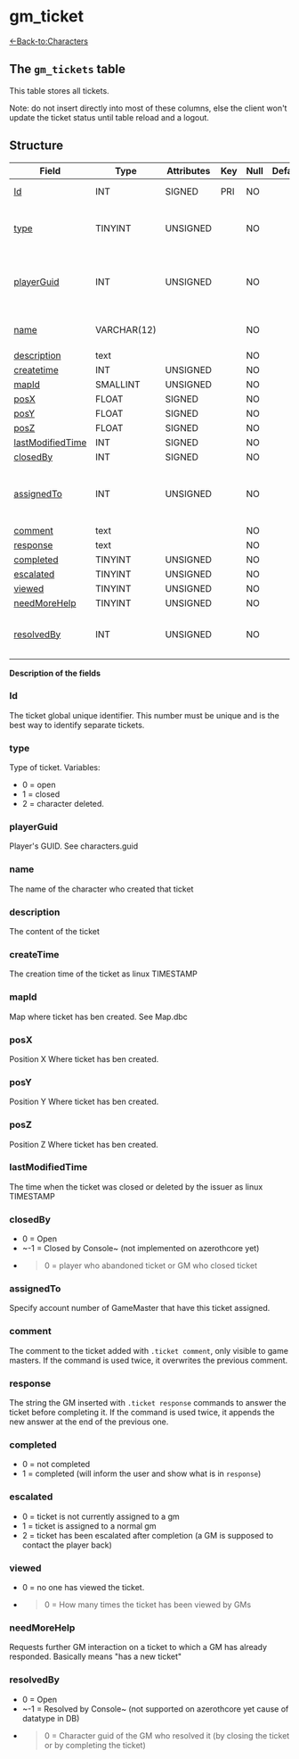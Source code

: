# gm_ticket

[<-Back-to:Characters](database-characters.md)

## The `gm_tickets` table

This table stores all tickets.

Note: do not insert directly into most of these columns, else the client won't update the ticket status until table reload and a logout.

## Structure

| Field                  | Type        | Attributes | Key | Null | Default | Extra          | Comment                                    |
|------------------------|-------------|------------|-----|------|---------|----------------|--------------------------------------------|
| [Id][1]                | INT     | SIGNED     | PRI | NO   |         | Auto increment |                                            |
| [type][2]              | TINYINT  | UNSIGNED   |     | NO   |         |                | 0 open, 1 closed, 2 character deleted      |
| [playerGuid][3]        | INT     | UNSIGNED   |     | NO   |         |                | Global Unique Identifier of ticket creator |
| [name][4]              | VARCHAR(12) |            |     | NO   |         |                | Name of ticket creator                     |
| [description][5]       | text        |            |     | NO   |         |                |                                            |
| [createtime][6]        | INT     | UNSIGNED   |     | NO   |         |                |                                            |
| [mapId][7]             | SMALLINT | UNSIGNED   |     | NO   |         |                |                                            |
| [posX][8]              | FLOAT       | SIGNED     |     | NO   |         |                |                                            |
| [posY][9]              | FLOAT       | SIGNED     |     | NO   |         |                |                                            |
| [posZ][10]             | FLOAT       | SIGNED     |     | NO   |         |                |                                            |
| [lastModifiedTime][11] | INT     | SIGNED     |     | NO   |         |                |                                            |
| [closedBy][12]         | INT     | SIGNED     |     | NO   |         |                |                                            |
| [assignedTo][13]       | INT     | UNSIGNED   |     | NO   |         |                | GUID of admin to whom ticket is assigned   |
| [comment][14]          | text        |            |     | NO   |         |                |                                            |
| [response][15]         | text        |            |     | NO   |         |                |                                            |
| [completed][16]        | TINYINT  | UNSIGNED   |     | NO   |         |                |                                            |
| [escalated][17]        | TINYINT  | UNSIGNED   |     | NO   |         |                |                                            |
| [viewed][18]           | TINYINT  | UNSIGNED   |     | NO   |         |                |                                            |
| [needMoreHelp][19]     | TINYINT  | UNSIGNED   |     | NO   |         |                |                                            |
| [resolvedBy][20]       | INT     | UNSIGNED   |     | NO   |         |                | GUID of GM who resolved the ticket         |

[1]: #id
[2]: #type
[3]: #playerguid
[4]: #name
[5]: #description
[6]: #createtime
[7]: #mapid
[8]: #posx
[9]: #posy
[10]: #posz
[11]: #lastmodifiedtime
[12]: #closedby
[13]: #assignedto
[14]: #comment
[15]: #response
[16]: #completed
[17]: #escalated
[18]: #viewed
[19]: #needmorehelp
[20]: #resolvedby

**Description of the fields**

### Id

The ticket global unique identifier. This number must be unique and is the best way to identify separate tickets.

### type

Type of ticket. Variables: 
- 0 = open
- 1 = closed
- 2 = character deleted.

### playerGuid

Player's GUID. See characters.guid

### name

The name of the character who created that ticket

### description

The content of the ticket

### createTime

The creation time of the ticket as linux TIMESTAMP

### mapId

Map where ticket has ben created. See Map.dbc

### posX

Position X Where ticket has ben created.

### posY

Position Y Where ticket has ben created.

### posZ

Position Z Where ticket has ben created.

### lastModifiedTime

The time when the ticket was closed or deleted by the issuer as linux TIMESTAMP

### closedBy

- 0 = Open
- ~-1 = Closed by Console~ (not implemented on azerothcore yet)
- > 0 = player who abandoned ticket or GM who closed ticket

### assignedTo

Specify account number of GameMaster that have this ticket assigned.

### comment

The comment to the ticket added with `.ticket comment`, only visible to game masters. If the command is used twice, it overwrites the previous comment.

### response

The string the GM inserted with `.ticket response` commands to answer the ticket before completing it. If the command is used twice, it appends the new answer at the end of the previous one.

### completed

- 0 = not completed
- 1 = completed (will inform the user and show what is in `response`)

### escalated

- 0 = ticket is not currently assigned to a gm
- 1 = ticket is assigned to a normal gm
- 2 = ticket has been escalated after completion (a GM is supposed to contact the player back) 


### viewed

- 0 = no one has viewed the ticket.
- > 0 = How many times the ticket has been viewed by GMs

### needMoreHelp

Requests further GM interaction on a ticket to which a GM has already responded. Basically means "has a new ticket"

### resolvedBy

- 0 = Open
- ~-1 = Resolved by Console~ (not supported on azerothcore yet cause of datatype in DB)
- > 0 = Character guid of the GM who resolved it (by closing the ticket or by completing the ticket)
